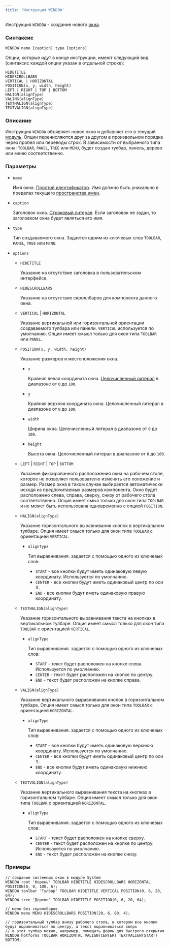 ```yaml
---
title: 'Инструкция WINDOW'
---
```


Инструкция `WINDOW` - создание нового [окна](Navigator_design.md).

### Синтаксис

    WINDOW name [caption] type [options]

Опции, которые идут в конце инструкции, имеют следующий вид (синтаксис каждой опции указан в отдельной строке):

    HIDETITLE 
    HIDESCROLLBARS 
    VERTICAL | HORIZONTAL
    POSITION(x, y, width, height)
    LEFT | RIGHT | TOP | BOTTOM
    HALIGN(alignType)
    VALING(alignType) 
    TEXTHALIGN(alignType)
    TEXTVALIGN(alignType)

### Описание

Инструкция `WINDOW` объявляет новое окно и добавляет его в текущий [модуль](Modules.md). Опции перечисляются друг за другом в произвольном порядке через пробел или переводы строк. В зависимости от выбранного типа окна: `TOOLBAR`, `PANEL`, `TREE` или `MENU`, будет создан тулбар, панель, дерево или меню соответственно.

### Параметры

- `name`

    Имя окна. [Простой идентификатор](IDs.md#id). Имя должно быть уникально в пределах текущего [пространства имен](Naming.md#namespace).

- `caption`

    Заголовок окна. [Строковый литерал](Literals.md#strliteral). Если заголовок не задан, то заголовком окна будет являться его имя.  

- `type`

    Тип создаваемого окна. Задается одним из ключевых слов `TOOLBAR`, `PANEL`, `TREE` или `MENU`.

- `options`

    - `HIDETITLE`

        Указание на отсутствие заголовка в пользовательском интерфейсе.

    - `HIDESCROLLBARS`

        Указание на отсутствие скроллбаров для компонента данного окна.

    - `VERTICAL` | `HORIZONTAL`

        Указание вертикальной или горизонтальной ориентации создаваемого тулбара или панели. `VERTICAL` используется по умолчанию. Опция имеет смысл только для окон типа `TOOLBAR` или `PANEL`.

    - `POSITION(x, y, width, height)`

        Указание размеров и местоположения окна. 

        - `x`

            Крайняя левая координата окна. [Целочисленный литерал](Literals.md#intliteral) в диапазоне от `0` до `100`.

        - `y`

            Крайняя верхняя координата окна. Целочисленный литерал в диапазоне от `0` до `100`.

        - `width`

            Ширина окна. Целочисленный литерал в диапазоне от `0` до `100`.

        - `height`

            Высота окна. Целочисленный литерал в диапазоне от `0` до `100`.

    - `LEFT` | `RIGHT` | `TOP` | `BOTTOM`

        Указание фиксированного расположения окна на рабочем столе, которое не позволяет пользователю изменять его положение и размер. Размер окна в таком случае выбирается автоматически исходя из предпочитаемых размеров компонента. Окно будет расположено слева, справа, сверху, снизу от рабочего стола соответственно. Опция имеет смыл только для окон типа `TOOLBAR` и не может быть использована одновременно с опцией `POSITION`.

    - `HALIGN(alignType)`

        Указание горизонтального выравнивания кнопок в вертикальном тулбаре. Опция имеет смысл только для окон типа `TOOLBAR` с ориентацией `VERTICAL`.

        - `alignType`

            Тип выравнивания. задается с помощью одного из ключевых слов:

            - `START` - все кнопки будут иметь одинаковую левую координату. Используется по умолчанию.
            - `CENTER` - все кнопки будут иметь одинаковый центр по оси X.
            - `END` - все кнопки будут иметь одинаковую правую координату.

    - `TEXTHALIGN(alignType)`

        Указание горизонтального выравнивания текста на кнопках в вертикальном тулбаре. Опция имеет смысл только для окон типа `TOOLBAR` с ориентацией `VERTICAL`. 

        - `alignType`

            Тип выравнивания. задается с помощью одного из ключевых слов:

            - `START` - текст будет расположен на кнопке слева. Используется по умолчанию.
            - `CENTER` - текст будет расположен на кнопке по центру.
            - `END` - текст будет расположен на кнопке справа.

    - `VALIGN(alignType)`

        Указание вертикального выравнивания кнопок в горизонтальном тулбаре. Опция имеет смысл только для окон типа `TOOLBAR` с ориентацией `HORIZONTAL`. 

        - `alignType`

            Тип выравнивания. задается с помощью одного из ключевых слов:

            - `START` - все кнопки будут иметь одинаковую верхнюю координату. Используется по умолчанию.
            - `CENTER` - все кнопки будут иметь одинаковый центр по оси Y.
            - `END` - все кнопки будут иметь одинаковую нижнюю координату.

    - `TEXTVALIGN(alignType)`

        Указание вертикального выравнивания текста на кнопках в горизонтальном тулбаре. Опция имеет смысл только для окон типа `TOOLBAR` с ориентацией `HORIZONTAL`. 

        - `alignType`

            Тип выравнивания. задается с помощью одного из ключевых слов:

            - `START` - текст будет расположен на кнопке сверху.
            - `CENTER` - текст будет расположен на кнопке по центру. Используется по умолчанию.
            - `END` - текст будет расположен на кнопке снизу.  
          

### Примеры


```lsf
// cоздание системных окон в модуле System
WINDOW root 'Корень' TOOLBAR HIDETITLE HIDESCROLLBARS HORIZONTAL POSITION(0, 0, 100, 6);
WINDOW toolbar 'Тулбар' TOOLBAR HIDETITLE VERTICAL POSITION(0, 6, 20, 64);
WINDOW tree 'Дерево' TOOLBAR HIDETITLE POSITION(0, 6, 20, 64);

// меню без скроллбаров
WINDOW menu MENU HIDESCROLLBARS POSITION(20, 6, 80, 4);

// горизонтальный тулбар внизу рабочего стола, в котором все кнопки будут выравниваться по центру, а текст выравниваться вверх
// в этот тулбар можно, например, помещать формы для быстрого открытия
WINDOW hotforms TOOLBAR HORIZONTAL VALIGN(CENTER) TEXTVALIGN(START) BOTTOM;
```

